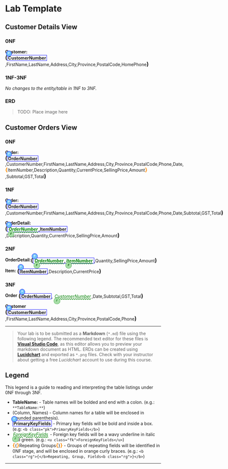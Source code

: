 # Lab Template

## Customer Details View

### 0NF 

**Customer:**<span class="md"><b class="pk">CustomerNumber</b>,FirstName,LastName,Address,City,Province,PostalCode,HomePhone</span>

### 1NF-3NF

*No changes to the entity/table in 1NF to 3NF.*

### ERD

> TODO: Place image here

## Customer Orders View

### 0NF

**Order:** <span class="md"><b class="pk">OrderNumber</b>,CustomerNumber,FirstName,LastName,Address,City,Province,PostalCode,Phone,Date, <b class="rg">ItemNumber,Description,Quantity,CurrentPrice,SellingPrice,Amount</b>,Subtotal,GST,Total</span> 

### 1NF 

**Order:** <span class="md"><b class="pk">OrderNumber</b>,CustomerNumber,FirstName,LastName,Address,City,Province,PostalCode,Phone,Date,Subtotal,GST,Total</span> 

**OrderDetail:**<span class="md"><b class="pk"><u class="fk">OrderNumber</u>,ItemNumber</b>,Description,Quantity,CurrentPrice,SellingPrice,Amount</span>

### 2NF

**OrderDetail:**<span class="md"><b class="pk"><u class="fk">OrderNumber</u>,<u class="fk">ItemNumber</u></b>,Quantity,SellingPrice,Amount</span>

**Item:** <span class="md"><b class="pk">ItemNumber</b>,Description,CurrentPrice</span>

### 3NF

**Order** <span class="md"><b class="pk">OrderNumber</b>, <u class="fk">CustomerNumber</u>,Date,Subtotal,GST,Total</span>

**Customer** <span class="md"><b class="pk">CustomerNumber</b>,FirstName,LastName,Address,City,Province,PostalCode,Phone</span>

----

> Your lab is to be submitted as a **Markdown** (`*.md`) file using the following legend. The recommended text editor for these files is [**Visual Studio Code**](https://code.visualstudio.com), as this editor allows you to preview your markdown document as HTML. ERDs can be created using [**Lucidchart**](https://www.lucidchart.com/) and exported as `*.png` files. Check with your instructor about getting a free *Lucidchart* account to use during this course.

## Legend

This legend is a guide to reading and interpreting the table listings under 0NF through 3NF.

- **TableName:** - Table names will be bolded and end with a colon. (e.g.: `**TableName:**`)
- (Column, Names) - Column names for a table will be enclosed in (rounded parenthesis).
- <b class="pk">PrimaryKeyFields</b> - Primary key fields will be bold and inside a box. (e.g: `<b class="pk">PrimaryKeyFields</b>`)
- <u class="fk">ForeignKeyFields</u> - Foreign key fields will be a wavy underline in italic and green. (e.g.: `<u class="fk">ForeignKeyFields</u>`)
- <b class="rg">{</b>Repeating Groups<b class="rg">}</b> - Groups of repeating fields will be identified in 0NF stage, and will be enclosed in orange curly braces. (e.g.: `<b class="rg">{</b>Repeating, Group, Fields<b class="rg">}</b>`)



----

<style type="text/css">
.md{
    display: inline-block;
    vertical-align: top;
    white-space: normal;
}
.md::before {
    content: '(';
    font-size: 1.25em;
    font-weight: bold;
}
.md::after {
    content: ')';
    font-size: 1.25em;
    font-weight: bold;
}
.pk {
    font-weight: bold;
    display: inline-block;
    border: solid thin blue;
    padding: 0 2px;
    position: relative;
}
.pk::before {
    content: 'P';
    font-size: .55em;
    font-weight: bold;
    color: white;
    background-color: #72c4f7;
    position: absolute;
    left: -5px;
    top: -15px;
    border-radius: 50%;
    border: solid thin blue;
    width:1.4em;
    height:1.4em;
    padding: 3px;
    text-align: center;
}

.fk {
    color: green;
    font-style: italic;
    text-decoration: wavy underline green;    
    padding: 0 2px;
    position: relative;
}
.fk::before {
    content: 'F';
    font-size: .65em;
    position: absolute;
    left: -1px;
    bottom: -17px;
    color: darkgreen;
    background-color: #a7dea7;
    border-radius: 50%;
    border: dashed thin green;
    width: 1.4em;
    height: 1.4em;
    padding: 3px;
    text-align: center;
}
.rg {
    display: inline-block;
    color: inherit;
    font-size: 1em;
    font-weight: normal;
}
.rg::before {
    content: '\007B';
    color: darkorange;
    font-size: 1.2em;
    font-weight: bold;
}
.rg:after {
    content: '\007D';
    color: darkorange;
    font-size: 1.2em;
    font-weight: bold;
}
.note {
    font-weight: bold;
    color: brown;
    font-size: 1.1em;
}
</style>